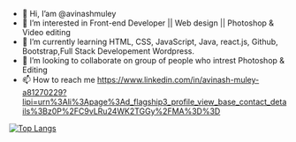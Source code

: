 - 👋 Hi, I’am @avinashmuley
- 👀 I’m interested in Front-end Developer || Web design || Photoshop & Video editing
- 🌱 I’m currently learning HTML, CSS, JavaScript, Java, react.js, Github, Bootstrap,Full Stack Developement Wordpress.
- 💞️ I’m looking to collaborate on group of people who intrest Photoshop & Editing
- 📫 How to reach me                                                                                                                                                            https://www.linkedin.com/in/avinash-muley-a81270229?lipi=urn%3Ali%3Apage%3Ad_flagship3_profile_view_base_contact_details%3Bz0P%2FC9vLRu24WK2TGGy%2FMA%3D%3D




[![Top Langs](https://github-readme-stats.vercel.app/api/top-langs/?username=avinashmuley&layout=compact)](https://github.com/avinashmuley/github-readme-stats)
<!---
avinashmuley/avinashmuley is a ✨ special ✨ repository because its `README.md` (this file) appears on your GitHub profile.
You can click the Preview link to take a look at your changes.
--->
